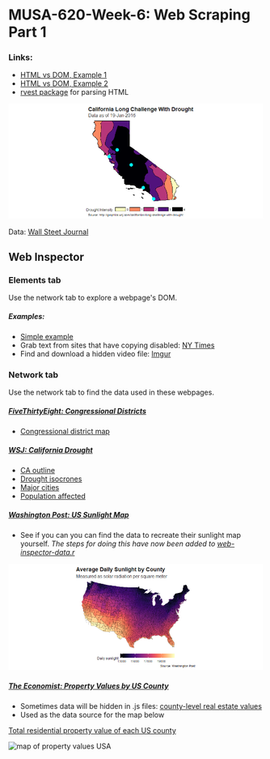 # MUSA-620-Week-6: Web Scraping Part 1

### Links:
* [HTML vs DOM, Example 1](https://blueshift.io/selectors2.html)
* [HTML vs DOM, Example 2](https://blueshift.io/selectors2.html)
* [rvest package](https://cran.r-project.org/web/packages/rvest/rvest.pdf) for parsing HTML

![California drought](https://github.com/MUSA-620-Spring-2018/MUSA-620-Week-6/blob/master/save-california-drought.png)

Data: [Wall Steet Journal](http://graphics.wsj.com/californias-long-challenge-with-drought/)

## Web Inspector

### Elements tab

Use the network tab to explore a webpage's DOM.

##### Examples:
* [Simple example](https://blueshift.io/selectors2.html)
* Grab text from sites that have copying disabled: [NY Times](https://www.nytimes.com/2016/08/23/upshot/50-years-of-electoral-college-maps-how-the-us-turned-red-and-blue.html)
* Find and download a hidden video file: [Imgur](https://i.imgur.com/9M4Rsf0.gifv)

### Network tab

Use the network tab to find the data used in these webpages.

##### [FiveThirtyEight: Congressional Districts](https://projects.fivethirtyeight.com/redistricting-maps/)
* [Congressional district map](https://projects.fivethirtyeight.com/redistricting-maps/US-current.topo.json)

##### [WSJ: California Drought](http://graphics.wsj.com/californias-long-challenge-with-drought/)
* [CA outline](http://graphics.wsj.com/californias-long-challenge-with-drought/data/shared/california.topo.json)
* [Drought isocrones](http://graphics.wsj.com/californias-long-challenge-with-drought/data/drought/drought.ca.topo.json)
* [Major cities](http://graphics.wsj.com/californias-long-challenge-with-drought/data/shared/major_cities.topo.json)
* [Population affected](http://graphics.wsj.com/californias-long-challenge-with-drought/data/drought/population-affected.csv)

##### [Washington Post: US Sunlight Map](https://www.washingtonpost.com/news/wonk/wp/2015/07/13/map-where-americas-sunniest-and-least-sunny-places-are/)
* See if you can you can find the data to recreate their sunlight map yourself. *The steps for doing this have now been added to [web-inspector-data.r](https://github.com/MUSA-620-Spring-2018/MUSA-620-Week-6/blob/master/web-inspector-data.R)*

![Map of average daily sunlight by county](https://github.com/MUSA-620-Spring-2018/MUSA-620-Week-6/blob/master/daily-sunlight-by-county.png)

##### [The Economist: Property Values by US County](https://www.economist.com/blogs/graphicdetail/2015/04/daily-chart-2)
* Sometimes data will be hidden in .js files: [county-level real estate values](https://infographics.economist.com/2015/ASBTest/Land/js/countyData.js?__sbCache=0.26521743179319657)
* Used as the data source for the map below

[Total residential property value of each US county](http://metrocosm.com/the-housing-value-of-every-county-in-the-u-s/)

![map of property values USA](http://i0.wp.com/metrocosm.com/wp-content/uploads/2015/10/cartogram-property-values.gif)
